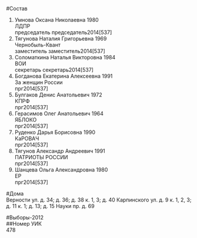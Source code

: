 #Состав  
1. Умнова Оксана Николаевна 1980  
    ЛДПР  
    председатель председатель2014[537]  
2. Тягунова Наталия Григорьевна 1969  
    Чернобыль-Квант  
    заместитель заместитель2014[537]  
3. Соломаткина Наталья Викторовна 1984  
    ВОИ  
    секретарь секретарь2014[537]  
4. Богданова Екатерина Алексеевна 1991  
    За женщин России  
    прг2014[537]  
5. Булгаков Денис Анатольевич 1972  
    КПРФ  
    прг2014[537]  
6. Герасимов Олег Анатольевич 1964  
    ЯБЛОКО  
    прг2014[537]  
7. Руденко Дарья Борисовна 1990  
    КаРОВАЧ  
    прг2014[537]  
8. Тягунов Александр Андреевич 1991  
    ПАТРИОТЫ РОССИИ  
    прг2014[537]  
9. Шанцева Ольга Александровна 1980  
    ЕР  
    прг2014[537]  
  
#Дома  
Верности ул. д. 34; д. 36; д. 38 к. 1, 3; д. 40 Карпинского ул. д. 9 к. 1, 2, 3; д. 11 к. 1; д. 13; д. 15 Науки пр. д. 69  
  
#Выборы-2012  
##Номер УИК  
478  
